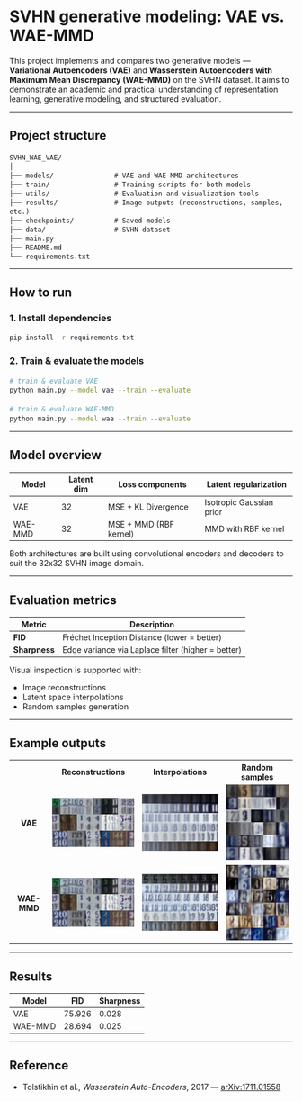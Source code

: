 # SVHN generative modeling: VAE vs. WAE-MMD

This project implements and compares two generative models — **Variational Autoencoders (VAE)** and **Wasserstein Autoencoders with Maximum Mean Discrepancy (WAE-MMD)** on the SVHN dataset. It aims to demonstrate an academic and practical understanding of representation learning, generative modeling, and structured evaluation.

---

## Project structure

```
SVHN_WAE_VAE/
│
├── models/               # VAE and WAE-MMD architectures
├── train/                # Training scripts for both models
├── utils/                # Evaluation and visualization tools
├── results/              # Image outputs (reconstructions, samples, etc.)
├── checkpoints/          # Saved models
├── data/                 # SVHN dataset
├── main.py
├── README.md
└── requirements.txt
```

---

## How to run

### 1. Install dependencies
```bash
pip install -r requirements.txt
```

### 2. Train & evaluate the models
```bash
# train & evaluate VAE
python main.py --model vae --train --evaluate

# train & evaluate WAE-MMD
python main.py --model wae --train --evaluate
```

---

## Model overview

| Model     | Latent dim | Loss components                | Latent regularization   |
|-----------|------------|--------------------------------|--------------------------|
| VAE       | 32         | MSE + KL Divergence            | Isotropic Gaussian prior |
| WAE-MMD   | 32         | MSE + MMD (RBF kernel)         | MMD with RBF kernel      |

Both architectures are built using convolutional encoders and decoders to suit the 32x32 SVHN image domain.

---

## Evaluation metrics

| Metric      | Description                              |
|-------------|------------------------------------------|
| **FID**     | Fréchet Inception Distance (lower = better) |
| **Sharpness** | Edge variance via Laplace filter (higher = better)     |

Visual inspection is supported with:
- Image reconstructions
- Latent space interpolations
- Random samples generation

---

## Example outputs

<table> <tr> <th></th> <th>Reconstructions</th> <th>Interpolations</th> <th>Random samples</th> </tr> <tr> <td align="center"><strong>VAE</strong></td> <td align="center"><img src="results/reconstructions/vae.png" width="200"/></td> <td align="center"><img src="results/interpolations/vae.png" width="200"/></td> <td align="center"><img src="results/samples/vae.png" width="200"/></td> </tr> <tr> <td align="center"><strong>WAE-MMD</strong></td> <td align="center"><img src="results/reconstructions/wae.png" width="200"/></td> <td align="center"><img src="results/interpolations/wae.png" width="200"/></td> <td align="center"><img src="results/samples/wae.png" width="200"/></td> </tr> </table>

---

## Results

| Model     | FID   | Sharpness  |
|-----------|--------|--------------|
| VAE       | 75.926  | 0.028        |
| WAE-MMD   | 28.694   | 0.025        |


---

## Reference

- Tolstikhin et al., *Wasserstein Auto-Encoders*, 2017 — [arXiv:1711.01558](https://arxiv.org/abs/1711.01558)
